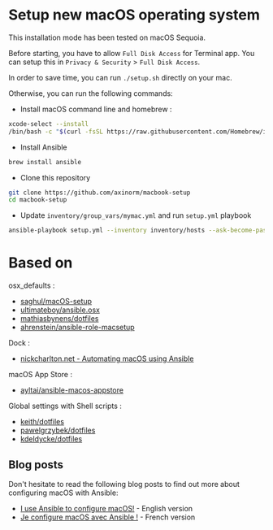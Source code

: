 # Setup new macOS operating system

This installation mode has been tested on macOS Sequoia.

Before starting, you have to allow ``Full Disk Access`` for Terminal app. You can setup this in ``Privacy & Security`` > ``Full Disk Access``.

In order to save time, you can run ``./setup.sh`` directly on your mac.

Otherwise, you can run the following commands:

* Install macOS command line and homebrew :

```sh
xcode-select --install
/bin/bash -c "$(curl -fsSL https://raw.githubusercontent.com/Homebrew/install/HEAD/install.sh)"
```

* Install Ansible

```sh
brew install ansible
```

* Clone this repository

```sh
git clone https://github.com/axinorm/macbook-setup
cd macbook-setup
```

* Update ``inventory/group_vars/mymac.yml`` and run ``setup.yml`` playbook

```sh
ansible-playbook setup.yml --inventory inventory/hosts --ask-become-pass
```

# Based on

osx_defaults :
* [saghul/macOS-setup](https://github.com/saghul/macOS-setup/blob/master/tasks/macos-defaults.yml)
* [ultimateboy/ansible.osx](https://github.com/ultimateboy/ansible.osx/tree/master/roles/ultimateboy.osxdefaults/tasks)
* [mathiasbynens/dotfiles](https://github.com/mathiasbynens/dotfiles/blob/master/.macos)
* [ahrenstein/ansible-role-macsetup](https://github.com/ahrenstein/ansible-role-macsetup)

Dock :
* [nickcharlton.net - Automating macOS using Ansible](https://nickcharlton.net/posts/automating-macos-using-ansible.html)

macOS App Store :
* [ayltai/ansible-macos-appstore](https://github.com/ayltai/ansible-macos-appstore)

Global settings with Shell scripts :
* [keith/dotfiles](https://github.com/keith/dotfiles/blob/main/osx/defaults.sh)
* [pawelgrzybek/dotfiles](https://github.com/pawelgrzybek/dotfiles/blob/master/setup-macos.sh)
* [kdeldycke/dotfiles](https://github.com/kdeldycke/dotfiles/blob/main/macos-config.sh)

## Blog posts

Don't hesitate to read the following blog posts to find out more about configuring macOS with Ansible:

* [I use Ansible to configure macOS!](https://blog.filador.fr/en/posts/i-use-ansible-to-configure-macos) - English version
* [Je configure macOS avec Ansible !](https://blog.filador.fr/posts/je-configure-macos-avec-ansible/) - French version
